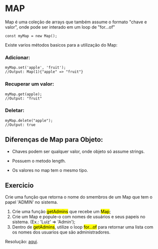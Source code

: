 # MAP

Map é uma coleção de arrays que também assume o formato "chave e valor", onde pode ser interado em um loop de "for...of"

    const myMap = new Map();

Existe varios métodos basicos para a utilização do Map:

### Adicionar:

    myMap.set('apple', 'fruit');
    //Output: Map(1){"apple" => "fruit"}

### Recuperar um valor:

    myMap.get(apple);
    //Output: "fruit"

### Deletar:

    myMap.delete("apple");
    //Output: true

## Diferenças de Map para Objeto:

- Chaves podem ser qualquer valor, onde objeto só assume strings.

- Possuem o metodo length.

- Os valores no map tem o mesmo tipo.

## Exercicio

Crie uma função que retorna o nome do smembros de um Map que tem o papel 'ADMIN' no sistema.

1. Crie uma função <mark>getAdmins</mark> que recebe um <mark>Map</mark>;
2. Crie um Map e popule-o com nomes de usuários e seus papeis no sistema. (Ex.: 'Luiz' => 'Admin');
3. Dentro de <mark>getAdmins</mark>, utilize o loop <mark>for...of</mark> para retornar uma lista com os nomes dos usuarios que são administradores.

Resolução: [aqui](js/exercicio.js).